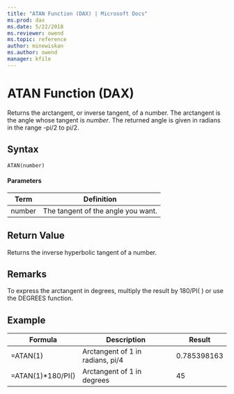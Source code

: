 ```yaml
---
title: "ATAN Function (DAX) | Microsoft Docs"
ms.prod: dax
ms.date: 5/22/2018
ms.reviewer: owend
ms.topic: reference
author: minewiskan
ms.author: owend
manager: kfile
---
```

# ATAN Function (DAX)
Returns the arctangent, or inverse tangent, of a number. The arctangent is the angle whose tangent is *number*. The returned angle is given in radians in the range -pi/2 to pi/2.  
  
## Syntax  
  
```  
ATAN(number)  
```  
  
#### Parameters  
  
|Term|Definition|  
|--------|--------------|  
|number|The tangent of the angle you want.|  
  
## Return Value  
Returns the inverse hyperbolic tangent of a number.  
  
## Remarks  
To express the arctangent in degrees, multiply the result by 180/PI( ) or use the DEGREES function.  
  
## Example  
  
|Formula|Description|Result|  
|-----------|---------------|----------|  
|=ATAN(1)|Arctangent of 1 in radians, pi/4|0.785398163|  
|=ATAN(1)*180/PI()|Arctangent of 1 in degrees|45|  
  
